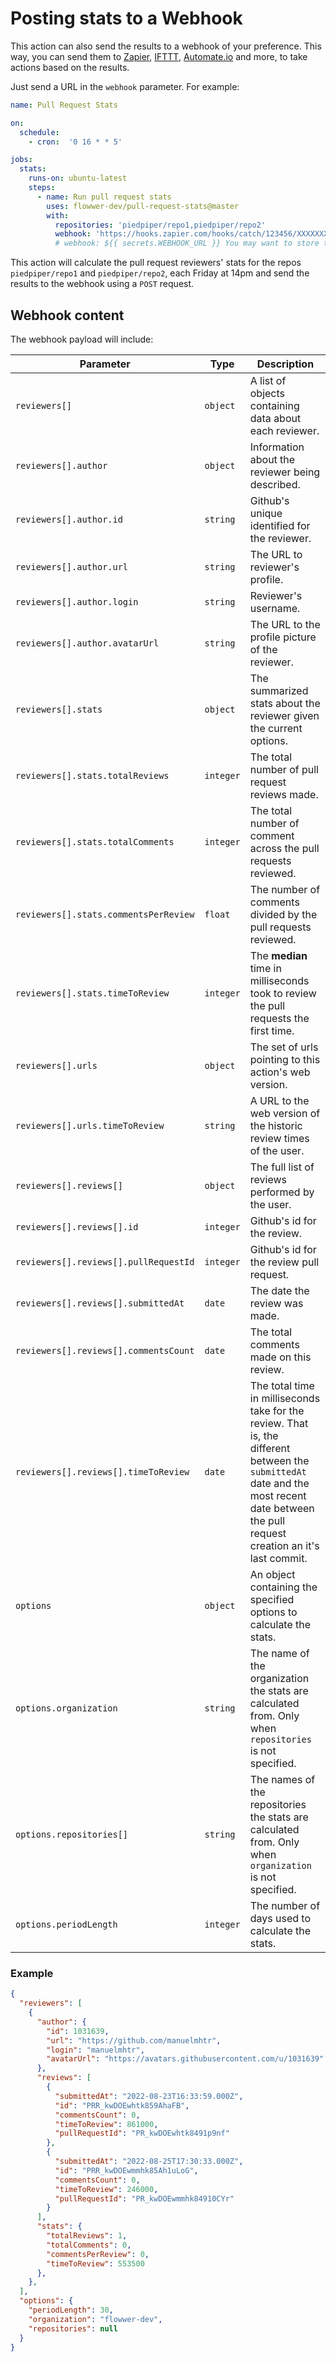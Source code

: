 # Posting stats to a Webhook

This action can also send the results to a webhook of your preference. This way, you can send them to [Zapier](https://zapier.com/), [IFTTT](https://ifttt.com/), [Automate.io](https://automate.io/) and more, to take actions based on the results.

Just send a URL in the `webhook` parameter. For example:

```yml
name: Pull Request Stats

on:
  schedule:
    - cron:  '0 16 * * 5'

jobs:
  stats:
    runs-on: ubuntu-latest
    steps:
      - name: Run pull request stats
        uses: flowwer-dev/pull-request-stats@master
        with:
          repositories: 'piedpiper/repo1,piedpiper/repo2'
          webhook: 'https://hooks.zapier.com/hooks/catch/123456/XXXXXXXX'
          # webhook: ${{ secrets.WEBHOOK_URL }} You may want to store this value as a secret.
```

This action will calculate the pull request reviewers' stats for the repos `piedpiper/repo1` and `piedpiper/repo2`, each Friday at 14pm and send the results to the webhook using a `POST` request.

## Webhook content

The webhook payload will include:

| Parameter | Type | Description |
| --------- | ---- | ----------- |
| `reviewers[]` | `object` | A list of objects containing data about each reviewer. |
| `reviewers[].author` | `object` | Information about the reviewer being described. |
| `reviewers[].author.id` | `string` | Github's unique identified for the reviewer. |
| `reviewers[].author.url` | `string` | The URL to reviewer's profile. |
| `reviewers[].author.login` | `string` | Reviewer's username. |
| `reviewers[].author.avatarUrl` | `string` | The URL to the profile picture of the reviewer. |
| `reviewers[].stats` | `object` | The summarized stats about the reviewer given the current options. |
| `reviewers[].stats.totalReviews` | `integer` | The total number of pull request reviews made. |
| `reviewers[].stats.totalComments` | `integer` | The total number of comment across the pull requests reviewed. |
| `reviewers[].stats.commentsPerReview` | `float` | The number of comments divided by the pull requests reviewed. |
| `reviewers[].stats.timeToReview` | `integer` | The **median** time in milliseconds took to review the pull requests the first time. |
| `reviewers[].urls` | `object` | The set of urls pointing to this action's web version. |
| `reviewers[].urls.timeToReview` | `string` | A URL to the web version of the historic review times of the user. |
| `reviewers[].reviews[]` | `object` | The full list of reviews performed by the user. |
| `reviewers[].reviews[].id` | `integer` | Github's id for the review. |
| `reviewers[].reviews[].pullRequestId` | `integer` | Github's id for the review pull request. |
| `reviewers[].reviews[].submittedAt` | `date` | The date the review was made. |
| `reviewers[].reviews[].commentsCount` | `date` | The total comments made on this review. |
| `reviewers[].reviews[].timeToReview` | `date` | The total time in milliseconds take for the review. That is, the different between the `submittedAt` date and the most recent date between the pull request creation an it's last commit. |
| `options` | `object` | An object containing the specified options to calculate the stats. |
| `options.organization` | `string` | The name of the organization the stats are calculated from. Only when `repositories` is not specified. |
| `options.repositories[]` | `string` | The names of the repositories the stats are calculated from. Only when `organization` is not specified. |
| `options.periodLength` | `integer` | The number of days used to calculate the stats. |

### Example

```json
{
  "reviewers": [
    {
      "author": {
        "id": 1031639,
        "url": "https://github.com/manuelmhtr",
        "login": "manuelmhtr",
        "avatarUrl": "https://avatars.githubusercontent.com/u/1031639"
      },
      "reviews": [
        {
          "submittedAt": "2022-08-23T16:33:59.000Z",
          "id": "PRR_kwDOEwhtk859AhaFB",
          "commentsCount": 0,
          "timeToReview": 861000,
          "pullRequestId": "PR_kwDOEwhtk8491p9nf"
        },
        {
          "submittedAt": "2022-08-25T17:30:33.000Z",
          "id": "PRR_kwDOEwmmhk85Ah1uLoG",
          "commentsCount": 0,
          "timeToReview": 246000,
          "pullRequestId": "PR_kwDOEwmmhk84910CYr"
        }
      ],
      "stats": {
        "totalReviews": 1,
        "totalComments": 0,
        "commentsPerReview": 0,
        "timeToReview": 553500
      },
    },
  ],
  "options": {
    "periodLength": 30,
    "organization": "flowwer-dev",
    "repositories": null
  }
}
```

